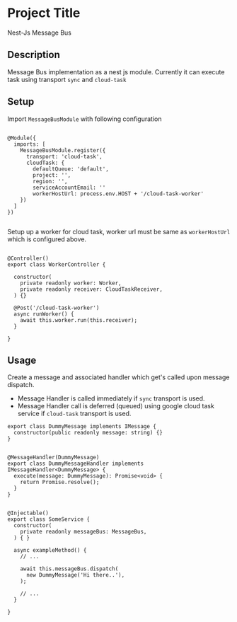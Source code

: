 # Project Title

Nest-Js Message Bus

## Description

Message Bus implementation as a nest js module. Currently it can execute task using transport `sync` and `cloud-task`

## Setup

Import `MessageBusModule` with following configuration

```

@Module({
  imports: [
    MessageBusModule.register({
      transport: 'cloud-task',
      cloudTask: {
        defaultQueue: 'default',
        project: '',
        region: '',
        serviceAccountEmail: ''
        workerHostUrl: process.env.HOST + '/cloud-task-worker'
    })
  ]
})


```

Setup up a worker for cloud task, worker url must be same as `workerHostUrl` which is configured above.

```

@Controller()
export class WorkerController {

  constructor(
    private readonly worker: Worker, 
    private readonly receiver: CloudTaskReceiver,
  ) {}

  @Post('/cloud-task-worker')
  async runWorker() {
    await this.worker.run(this.receiver);
  }

}

```

## Usage

Create a message and associated handler which get's called upon message dispatch.

- Message Handler is called immediately if `sync` transport is used.
- Message Handler call is deferred (queued) using google cloud task service if `cloud-task` transport is used.


```
export class DummyMessage implements IMessage {
  constructor(public readonly message: string) {}
}


@MessageHandler(DummyMessage)
export class DummyMessageHandler implements IMessageHandler<DummyMessage> {
  execute(message: DummyMessage): Promise<void> {
    return Promise.resolve();
  }
}


@Injectable()
export class SomeService {
  constructor(
    private readonly messageBus: MessageBus,
  ) { }

  async exampleMethod() {
    // ...

    await this.messageBus.dispatch(
      new DummyMessage('Hi there..'),
    );

    // ...
  }

}

```
